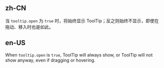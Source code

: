 ## zh-CN

当 `tooltip.open` 为 `true` 时，将始终显示 ToolTip；反之则始终不显示，即使在拖动、移入时也是如此。

## en-US

When `tooltip.open` is `true`, ToolTip will always show, or ToolTip will not show anyway, even if dragging or hovering.
